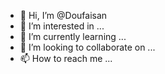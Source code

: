 - 👋 Hi, I’m @Doufaisan
- 👀 I’m interested in ...
- 🌱 I’m currently learning ...
- 💞️ I’m looking to collaborate on ...
- 📫 How to reach me ...

<!---
Doufaisan/Doufaisan is a ✨ special ✨ repository because its `README.md` (this file) appears on your GitHub profile.
You can click the Preview link to take a look at your changes.
--->
